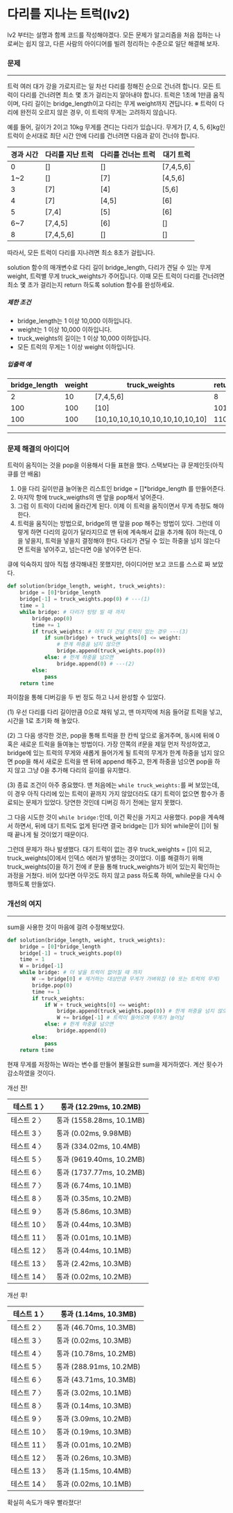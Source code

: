 # 다리를 지나는 트럭(lv2)

lv2 부터는 설명과 함께 코드를 작성해야겠다. 모든 문제가 알고리즘을 처음 접하는 나로써는 쉽지 않고, 다른 사람의 아이디어를 빌려 정리하는 수준으로 일단 해결해 보자.



### 문제

---

트럭 여러 대가 강을 가로지르는 일 차선 다리를 정해진 순으로 건너려 합니다. 모든 트럭이 다리를 건너려면 최소 몇 초가 걸리는지 알아내야 합니다. 트럭은 1초에 1만큼 움직이며, 다리 길이는 bridge_length이고 다리는 무게 weight까지 견딥니다.
※ 트럭이 다리에 완전히 오르지 않은 경우, 이 트럭의 무게는 고려하지 않습니다.

예를 들어, 길이가 2이고 10kg 무게를 견디는 다리가 있습니다. 무게가 [7, 4, 5, 6]kg인 트럭이 순서대로 최단 시간 안에 다리를 건너려면 다음과 같이 건너야 합니다.

| 경과 시간 | 다리를 지난 트럭 | 다리를 건너는 트럭 | 대기 트럭 |
| --------- | ---------------- | ------------------ | --------- |
| 0         | []               | []                 | [7,4,5,6] |
| 1~2       | []               | [7]                | [4,5,6]   |
| 3         | [7]              | [4]                | [5,6]     |
| 4         | [7]              | [4,5]              | [6]       |
| 5         | [7,4]            | [5]                | [6]       |
| 6~7       | [7,4,5]          | [6]                | []        |
| 8         | [7,4,5,6]        | []                 | []        |

따라서, 모든 트럭이 다리를 지나려면 최소 8초가 걸립니다.

solution 함수의 매개변수로 다리 길이 bridge_length, 다리가 견딜 수 있는 무게 weight, 트럭별 무게 truck_weights가 주어집니다. 이때 모든 트럭이 다리를 건너려면 최소 몇 초가 걸리는지 return 하도록 solution 함수를 완성하세요.

##### 제한 조건

- bridge_length는 1 이상 10,000 이하입니다.
- weight는 1 이상 10,000 이하입니다.
- truck_weights의 길이는 1 이상 10,000 이하입니다.
- 모든 트럭의 무게는 1 이상 weight 이하입니다.

##### 입출력 예

| bridge_length | weight | truck_weights                   | return |
| ------------- | ------ | ------------------------------- | ------ |
| 2             | 10     | [7,4,5,6]                       | 8      |
| 100           | 100    | [10]                            | 101    |
| 100           | 100    | [10,10,10,10,10,10,10,10,10,10] | 110    |

---



### 문제 해결의 아이디어

트럭이 움직이는 것을 pop을 이용해서 다들 표현을 했다. 스택보다는 큐 문제인듯(아직 큐를 안 배움)



1. 0을 다리 길이만큼 늘어놓은 리스트인 bridge = []*bridge_length 를 만들어준다. 
2. 마지막 항에 truck_weigths의 맨 앞을 pop해서 넣어준다.
3. 그럼 이 트럭이 다리에 올라간게 된다. 이제 이 트럭을 움직이면서 무게 측정도 해야 한다.
4. 트럭을 움직이는 방법으로, bridge의 맨 앞을 pop 해주는 방법이 있다. 그런데 이렇게 하면 다리의 길이가 달라지므로 맨 뒤에 계속해서 값을 추가해 줘야 하는데, 0을 넣을지, 트럭을 넣을지 결정해야 한다. 다리가 견딜 수 있는 하중을 넘지 않는다면 트럭을 넣어주고, 넘는다면 0을 넣어주면 된다.

큐에 익숙하지 않아 직접 생각해내진 못했지만, 아이디어만 보고 코드를 스스로 짜 보았다.

```python
def solution(bridge_length, weight, truck_weights):
    bridge = [0]*bridge_length
    bridge[-1] = truck_weights.pop(0) # ---(1)
    time = 1
    while bridge: # 다리가 텅텅 빌 때 까지
        bridge.pop(0)
        time += 1
        if truck_weights: # 아직 더 건널 트럭이 있는 경우 ---(3)
            if sum(bridge) + truck_weights[0] <= weight:
                # 한계 하중을 넘지 않으면
                bridge.append(truck_weights.pop(0))
            else: # 한계 하중을 넘으면
                bridge.append(0) # ---(2)
        else:
            pass
    return time
```

파이참을 통해 디버깅을 두 번 정도 하고 나서 완성할 수 있었다. 

(1) 우선 다리를 다리 길이만큼 0으로 채워 넣고, 맨 마지막에 처음 들어갈 트럭을 넣고, 시간을 1로 초기화 해 놓았다.

(2) 그 다음 생각한 것은, pop을 통해 트럭을 한 칸씩 앞으로 옮겨주며, 동시에 뒤에 0 혹은 새로운 트럭을 들여놓는 방법이다. 가장 안쪽의 if문을 제일 먼저 작성하였고, bridge에 있는 트럭의 무게와 새롭게 들어가게 될 트럭의 무게가 한계 하중을 넘지 않으면 pop을 해서 새로운 트럭을 맨 뒤에 append 해주고, 한계 하중을 넘으면 pop을 하지 않고 그냥 0을 추가해 다리의 길이를 유지했다.



(3) 종료 조건이 아주 중요했다. 맨 처음에는 `while truck_weights:`를 써 보았는데, 이 경우 아직 다리에 있는 트럭이 끝까지 가지 않았더라도 대기 트럭이 없으면 함수가 종료되는 문제가 있었다. 당연한 것인데 디버깅 하기 전에는 알지 못했다.

 그 다음 시도한 것이 `while bridge:`인데, 이건 확신을 가지고 사용했다. pop을 계속해서 하면서, 뒤에 대기 트럭도 없게 된다면 결국 bridge는 []가 되어 while문이 []이 될 때 끝나게 될 것이었기 때문이다. 

 그런데 문제가 하나 발생했다. 대기 트럭이 없는 경우 truck_weights = []이 되고, truck_weights[0]에서 인덱스 에러가 발생하는 것이었다. 이를 해결하기 위해 truck_weights[0]을 하기 전에 if 문을 통해 truck_weights가 비어 있는지 확인하는 과정을 거쳤다. 비어 있다면 아무것도 하지 않고 pass 하도록 하여, while문을 다시 수행하도록 만들었다.

### 개선의 여지

---

 sum을 사용한 것이 마음에 걸려 수정해보았다.

```python
def solution(bridge_length, weight, truck_weights):
    bridge = [0]*bridge_length
    bridge[-1] = truck_weights.pop(0)
    time = 1
    W = bridge[-1]
    while bridge: # 더 넣을 트럭이 없어질 때 까지
        W -= bridge[0] # 제거하는 대상만큼 무게가 가벼워짐 (0 또는 트럭의 무게)
        bridge.pop(0)
        time += 1
        if truck_weights:
            if W + truck_weights[0] <= weight:
                bridge.append(truck_weights.pop(0)) # 한계 하중을 넘지 않으면
                W += bridge[-1] # 트럭이 들어오며 무게가 늘어남
            else: # 한계 하중을 넘으면
                bridge.append(0)
        else:
            pass
    return time
```

현재 무게를 저장하는 W라는 변수를 만들어 불필요한 sum을 제거하였다. 계산 횟수가 감소하였을 것이다.



개선 전!

| 테스트 1 〉  | 통과 (12.29ms, 10.2MB)   |
| ------------ | ------------------------ |
| 테스트 2 〉  | 통과 (1558.28ms, 10.1MB) |
| 테스트 3 〉  | 통과 (0.02ms, 9.98MB)    |
| 테스트 4 〉  | 통과 (334.02ms, 10.4MB)  |
| 테스트 5 〉  | 통과 (9619.40ms, 10.2MB) |
| 테스트 6 〉  | 통과 (1737.77ms, 10.2MB) |
| 테스트 7 〉  | 통과 (6.74ms, 10.1MB)    |
| 테스트 8 〉  | 통과 (0.35ms, 10.2MB)    |
| 테스트 9 〉  | 통과 (5.86ms, 10.3MB)    |
| 테스트 10 〉 | 통과 (0.44ms, 10.3MB)    |
| 테스트 11 〉 | 통과 (0.01ms, 10.1MB)    |
| 테스트 12 〉 | 통과 (0.44ms, 10.1MB)    |
| 테스트 13 〉 | 통과 (2.42ms, 10.3MB)    |
| 테스트 14 〉 | 통과 (0.02ms, 10.2MB)    |



개선 후!

| 테스트 1 〉  | 통과 (1.14ms, 10.3MB)   |
| ------------ | ----------------------- |
| 테스트 2 〉  | 통과 (46.70ms, 10.3MB)  |
| 테스트 3 〉  | 통과 (0.02ms, 10.3MB)   |
| 테스트 4 〉  | 통과 (10.78ms, 10.2MB)  |
| 테스트 5 〉  | 통과 (288.91ms, 10.2MB) |
| 테스트 6 〉  | 통과 (43.71ms, 10.3MB)  |
| 테스트 7 〉  | 통과 (3.02ms, 10.1MB)   |
| 테스트 8 〉  | 통과 (0.14ms, 10.3MB)   |
| 테스트 9 〉  | 통과 (3.09ms, 10.2MB)   |
| 테스트 10 〉 | 통과 (0.19ms, 10.3MB)   |
| 테스트 11 〉 | 통과 (0.01ms, 10.2MB)   |
| 테스트 12 〉 | 통과 (0.26ms, 10.3MB)   |
| 테스트 13 〉 | 통과 (1.15ms, 10.4MB)   |
| 테스트 14 〉 | 통과 (0.02ms, 10.1MB)   |

확실히 속도가 매우 빨라졌다!

